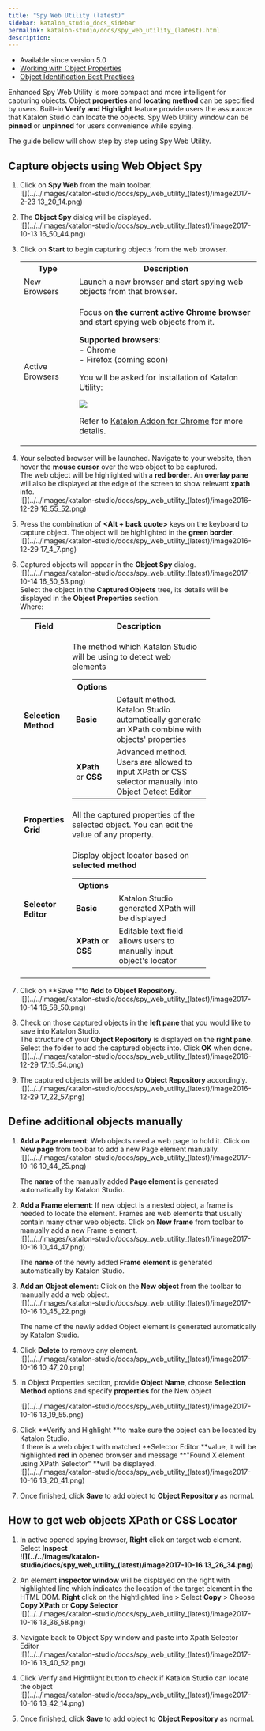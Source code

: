 ```yaml
---
title: "Spy Web Utility (latest)" 
sidebar: katalon_studio_docs_sidebar
permalink: katalon-studio/docs/spy_web_utility_(latest).html 
description: 
---
```

*   Available since version 5.0
*   [Working with Object Properties](https://docs.katalon.com/x/ZxlO)
*   [Object Identification Best Practices](https://docs.katalon.com/display/KD/Optimizing+Object+Identification+and+Tools)

Enhanced Spy Web Utility is more compact and more intelligent for capturing objects. Object **properties** and **locating method** can be specified by users. Built-in **Verify and Highlight** feature provide users the assurance that Katalon Studio can locate the objects. Spy Web Utility window can be **pinned** or **unpinned** for users convenience while spying.

The guide bellow will show step by step using Spy Web Utility.

Capture objects using Web Object Spy
------------------------------------

1.  Click on **Spy Web** from the main toolbar.  
    ![](../../images/katalon-studio/docs/spy_web_utility_(latest)/image2017-2-23 13_20_14.png)  
      
    
2.  The **Object Spy** dialog will be displayed.  
    ![](../../images/katalon-studio/docs/spy_web_utility_(latest)/image2017-10-13 16_50_44.png)  
      
    
3.  Click on **Start** to begin capturing objects from the web browser.
    
    <table class="wrapped confluenceTable"><colgroup><col><col></colgroup><tbody><tr class="xtr-0"><th class="xtd-0-0 confluenceTh">Type</th><th class="xtd-0-1 confluenceTh">Description</th></tr><tr class="xtr-1"><td class="xtd-1-0 confluenceTd">New Browsers</td><td class="xtd-1-1 confluenceTd">Launch a new browser and start spying web objects from that browser.</td></tr><tr class="xtr-2"><td class="xtd-2-0 confluenceTd">Active Browsers</td><td class="xtd-2-1 confluenceTd"><div class="content-wrapper"><p>Focus on <strong>the current active Chrome browser</strong> and start spying web objects from it.</p><p><strong>Supported browsers</strong>:<br>- Chrome<br>- Firefox (coming soon)</p><p>You will be asked for installation of Katalon Utility:</p><p><span class="confluence-embedded-file-wrapper"><img class="confluence-embedded-image" src="../../images/katalon-studio/docs/spy_web_utility_(latest)/image2017-2-23 11_54_29.png" data-image-src="/download/attachments/5117668/image2017-2-23%2011%3A54%3A29.png?version=1&amp;modificationDate=1505961187000&amp;api=v2" data-unresolved-comment-count="0" data-linked-resource-id="5117590" data-linked-resource-version="1" data-linked-resource-type="attachment" data-linked-resource-default-alias="image2017-2-23 11:54:29.png" data-base-url="https://docs.katalon.com" data-linked-resource-content-type="image/png" data-linked-resource-container-id="5117668" data-linked-resource-container-version="3"></span></p><p>Refer to <a href="/display/KD/Katalon+Addon+for+Chrome">Katalon Addon for Chrome</a> for more details.</p></div></td></tr></tbody></table>
    
4.  Your selected browser will be launched. Navigate to your website, then hover the **mouse cursor** over the web object to be captured.  
    The web object will be highlighted with a **red border**. An **overlay pane** will also be displayed at the edge of the screen to show relevant **xpath** info.  
    ![](../../images/katalon-studio/docs/spy_web_utility_(latest)/image2016-12-29 16_55_52.png)  
      
    
5.  Press the combination of **<Alt + back quote>** keys on the keyboard to capture object. The object will be highlighted in the **green border**.   
    ![](../../images/katalon-studio/docs/spy_web_utility_(latest)/image2016-12-29 17_4_7.png)  
      
    
6.  Captured objects will appear in the **Object Spy** dialog.  
    ![](../../images/katalon-studio/docs/spy_web_utility_(latest)/image2017-10-14 16_50_53.png)  
    Select the object in the **Captured Objects** tree, its details will be displayed in the **Object Properties** section.  
    Where:
    
    <table class="wrapped relative-table confluenceTable" style="width: 80.115%;"><colgroup><col style="width: 17.2485%;"><col style="width: 82.7515%;"></colgroup><tbody><tr class="xtr-0"><th class="xtd-0-0 confluenceTh">Field</th><th class="xtd-0-1 confluenceTh">Description</th></tr><tr class="xtr-1"><td class="xtd-1-0 confluenceTd"><strong>Selection Method</strong></td><td class="xtd-1-1 confluenceTd"><p>The method which Katalon Studio will be using to detect web elements</p><div class="table-wrap"><table class="wrapped confluenceTable"><tbody><tr class="xtr-0"><th class="xtd-0-0 confluenceTh">Options</th><th class="xtd-0-1 confluenceTh">&nbsp;</th></tr><tr class="xtr-1"><td class="xtd-1-0 confluenceTd"><strong>Basic</strong></td><td class="xtd-1-1 confluenceTd"><span>Default method. Katalon Studio automatically generate an XPath combine with objects' properties</span></td></tr><tr class="xtr-2"><td class="xtd-2-0 confluenceTd"><strong>XPath</strong> or <strong>CSS</strong></td><td class="xtd-2-1 confluenceTd"><span>Advanced method. Users are allowed to input XPath or CSS selector manually into Object Detect Editor</span></td></tr></tbody></table></div></td></tr><tr class="xtr-2"><td class="xtd-2-0 confluenceTd"><strong>Properties Grid</strong></td><td class="xtd-2-1 confluenceTd">All the captured properties of the selected object. You can edit the value of any property.</td></tr><tr class="xtr-3"><td class="xtd-3-0 confluenceTd" colspan="1"><strong>Selector Editor</strong></td><td class="xtd-3-1 confluenceTd" colspan="1"><p>Display object locator based on <strong>selected</strong> <strong>method</strong></p><div class="table-wrap"><table class="wrapped confluenceTable"><tbody><tr class="xtr-0"><th class="xtd-0-0 confluenceTh">Options</th><th class="xtd-0-1 confluenceTh">&nbsp;</th></tr><tr class="xtr-1"><td class="xtd-1-0 confluenceTd"><strong>Basic</strong></td><td class="xtd-1-1 confluenceTd"><span>Katalon Studio generated XPath will be displayed</span></td></tr><tr class="xtr-2"><td class="xtd-2-0 confluenceTd"><strong>XPath </strong>or <strong>CSS</strong></td><td class="xtd-2-1 confluenceTd"><span>Editable text field allows users to manually input object's locator</span></td></tr></tbody></table></div></td></tr></tbody></table>
    
7.  Click on **Save **to **Add** to **Object Repository**.  
    ![](../../images/katalon-studio/docs/spy_web_utility_(latest)/image2017-10-14 16_58_50.png)  
      
    
8.  Check on those captured objects in the **left pane** that you would like to save into Katalon Studio.   
    The structure of your **Object Repository** is displayed on the **right pane**. Select the folder to add the captured objects into. Click **OK** when done.  
    ![](../../images/katalon-studio/docs/spy_web_utility_(latest)/image2016-12-29 17_15_54.png)  
      
    
9.  The captured objects will be added to **Object Repository** accordingly.  
    ![](../../images/katalon-studio/docs/spy_web_utility_(latest)/image2016-12-29 17_22_57.png)

Define additional objects manually
----------------------------------

1.  **Add a Page element**: Web objects need a web page to hold it. Click on **New page** from toolbar to add a new Page element manually.  
    ![](../../images/katalon-studio/docs/spy_web_utility_(latest)/image2017-10-16 10_44_25.png)
    
    The **name** of the manually added **Page element** is generated automatically by Katalon Studio.
    
      
      
    
2.  **Add a Frame element**: If new object is a nested object, a frame is needed to locate the element. Frames are web elements that usually contain many other web objects. Click on **New frame** from toolbar to manually add a new Frame element.  
    ![](../../images/katalon-studio/docs/spy_web_utility_(latest)/image2017-10-16 10_44_47.png)
    
    The **name** of the newly added **Frame element** is generated automatically by Katalon Studio. 
    
      
      
    
3.  **Add an Object element**: Click on the **New object** from the toolbar to manually add a web object.  
    ![](../../images/katalon-studio/docs/spy_web_utility_(latest)/image2017-10-16 10_45_22.png)
    
    The name of the newly added Object element is generated automatically by Katalon Studio.
    
4.  Click **Delete** to remove any element.   
    ![](../../images/katalon-studio/docs/spy_web_utility_(latest)/image2017-10-16 10_47_20.png)  
      
    
5.  In Object Properties section, provide **Object Name**, choose **Selection Method** options and specify **properties** for the New object
    
    ![](../../images/katalon-studio/docs/spy_web_utility_(latest)/image2017-10-16 13_19_55.png)  
      
      
    
6.  Click **Verify and Highlight **to make sure the object can be located by Katalon Studio.   
    If there is a web object with matched **Selector Editor **value, it will be highlighted **red** in opened browser and message **"Found X element using XPath Selector" **will be displayed.    
    ![](../../images/katalon-studio/docs/spy_web_utility_(latest)/image2017-10-16 13_20_41.png)  
      
    
7.  Once finished, click **Save** to add object to **Object Repository** as normal.
    

How to get web objects XPath or CSS Locator
-------------------------------------------

1.  In active opened spying browser, **Right** click on target web element. Select **Inspect**  
    **![](../../images/katalon-studio/docs/spy_web_utility_(latest)/image2017-10-16 13_26_34.png)**  
      
    
2.  An element **inspector window** will be displayed on the right with highlighted line which indicates the location of the target element in the HTML DOM. **Right** click on the hightlighted line > Select **Copy** \> Choose **Copy XPath** or **Copy Selector**  
    ![](../../images/katalon-studio/docs/spy_web_utility_(latest)/image2017-10-16 13_36_58.png)  
      
    
3.  Navigate back to Object Spy window and paste into Xpath Selector Editor  
    ![](../../images/katalon-studio/docs/spy_web_utility_(latest)/image2017-10-16 13_40_52.png)  
      
    
4.  Click Verify and Hightlight button to check if Katalon Studio can locate the object  
    ![](../../images/katalon-studio/docs/spy_web_utility_(latest)/image2017-10-16 13_42_14.png)  
      
    
5.  Once finished, click **Save** to add object to **Object Repository** as normal.